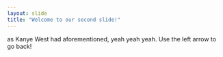 ```yaml
---
layout: slide
title: "Welcome to our second slide!"
---
```

as Kanye West had aforementioned, yeah yeah yeah.
Use the left arrow to go back!
